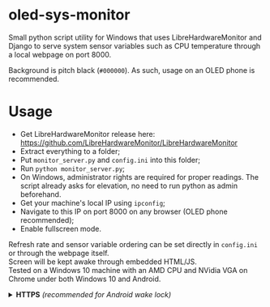 # oled-sys-monitor
Small python script utility for Windows that uses LibreHardwareMonitor and Django to serve system sensor variables such as CPU temperature through a local webpage on port 8000.

Background is pitch black (`#000000`). As such, usage on an OLED phone is recommended.

# Usage
- Get LibreHardwareMonitor release here: https://github.com/LibreHardwareMonitor/LibreHardwareMonitor
- Extract everything to a folder;
- Put `monitor_server.py` and `config.ini` into this folder;
- Run `python monitor_server.py`;
- On Windows, administrator rights are required for proper readings. The script already asks for elevation, no need to run python as admin beforehand.
- Get your machine's local IP using `ipconfig`;
- Navigate to this IP on port 8000 on any browser (OLED phone recommended);
- Enable fullscreen mode.

Refresh rate and sensor variable ordering can be set directly in `config.ini` or through the webpage itself.<br>
Screen will be kept awake through embedded HTML/JS.<br>
Tested on a Windows 10 machine with an AMD CPU and NVidia VGA on Chrome under both Windows 10 and Android.

<details><summary>
<b>HTTPS</b> <i>(recommended for Android wake lock)</i>
</summary>
Chrome on Android requires a secure context for `navigator.wakeLock` .

- Generate or obtain a certificate and key (self‑signed is fine for LAN testing)
- Run the server with HTTPS:

```bash
python monitor_server.py --host 0.0.0.0 --port 8443 --cert cert.pem --key key.pem
```

- On your phone, open `https://<your-ip>:8443/` and accept the certificate warning if prompted.

## Beware: certificate generation requires extra tools and can be a lot of work compared to simply downloading a third party app to keep your screen awake.

### Certificate generation

**Step 1**: Install Chocolatey:
- Open elevated powershell;
- Paste `Set-ExecutionPolicy AllSigned` and type `y` when prompted. This will enable execution of _signed_ scripts, the default behaviour is `Restricted`. Feel free to change it back once you're done. You can check the current value with `Get-ExecutionPolicy`. This is necessary to enable installing Chocolatey from the web.
- Paste this command, wait for the installation to finish and you're good to go:<br>
```bash
Set-ExecutionPolicy Bypass -Scope Process -Force; [System.Net.ServicePointManager]::SecurityProtocol = [System.Net.ServicePointManager]::SecurityProtocol -bor 3072; iex ((New-Object System.Net.WebClient).DownloadString('https://community.chocolatey.org/install.ps1'))
```

**Step 2**: Install mkcert:
- Paste into powershell: `choco install mkcert -y` (optional Firefox trust: `choco install nss -y`)

**Step 3**: Generate certificates:
- Set your local IP below and paste into powershell in the project directory:<br>
`mkcert -key-file key.pem -cert-file cert.pem YOUR_IP localhost`

**Step 4**: Run the server:
- Paste into powershell or cmd:
```bash
python monitor_server.py --host 0.0.0.0 --port 8443 --http-port 8000 --cert cert.pem --key key.pem --open-firewall
```
This will run the server with HTTP on port 8000 and HTTPS on port 8443. Use HTTPS and bypass the Chrome warning for screen keep awake functionality. Keeping the page in fullscreen will request a screen wake lock and keep the display on; the lock is released automatically if you leave fullscreen or the tab is hidden.
</details>